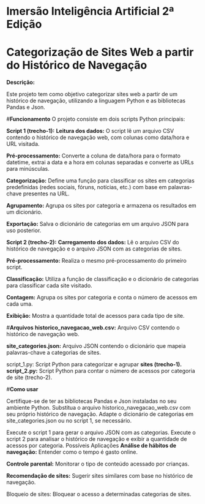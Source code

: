 # Imersão Inteligência Artificial 2ª Edição
# Categorização de Sites Web a partir do Histórico de Navegação


**Descrição:**

Este projeto tem como objetivo categorizar sites web a partir de um histórico de navegação, utilizando a linguagem Python e as bibliotecas Pandas e Json.

#**Funcionamento**
O projeto consiste em dois scripts Python principais:

**Script 1 (trecho-1):**
**Leitura dos dados:** O script lê um arquivo CSV contendo o histórico de navegação web, com colunas como data/hora e URL visitada.

**Pré-processamento:** Converte a coluna de data/hora para o formato datetime, extrai a data e a hora em colunas separadas e converte as URLs para minúsculas.

**Categorização:** Define uma função para classificar os sites em categorias predefinidas (redes sociais, fóruns, notícias, etc.) com base em palavras-chave presentes na URL.

**Agrupamento:** Agrupa os sites por categoria e armazena os resultados em um dicionário.

**Exportação:** Salva o dicionário de categorias em um arquivo JSON para uso posterior.

**Script 2 (trecho-2):**
**Carregamento dos dados:** Lê o arquivo CSV do histórico de navegação e o arquivo JSON com as categorias de sites.

**Pré-processamento:** Realiza o mesmo pré-processamento do primeiro script.

**Classificação:** Utiliza a função de classificação e o dicionário de categorias para classificar cada site visitado.

**Contagem:** Agrupa os sites por categoria e conta o número de acessos em cada uma.

**Exibição:** Mostra a quantidade total de acessos para cada tipo de site.

#**Arquivos**
**historico_navegacao_web.csv:** Arquivo CSV contendo o histórico de navegação web.

**site_categories.json:** Arquivo JSON contendo o dicionário que mapeia palavras-chave a categorias de sites.

script_1.py: Script Python para categorizar e agrupar **sites (trecho-1).**
**script_2.py:** Script Python para contar o número de acessos por categoria de site (trecho-2).

#**Como usar**

Certifique-se de ter as bibliotecas Pandas e Json instaladas no seu ambiente Python.
Substitua o arquivo historico_navegacao_web.csv com seu próprio histórico de navegação.
Adapte o dicionário de categorias em site_categories.json ou no script 1, se necessário.

Execute o script 1 para gerar o arquivo JSON com as categorias.
Execute o script 2 para analisar o histórico de navegação e exibir a quantidade de acessos por categoria.
Possíveis Aplicações
**Análise de hábitos de navegação:** Entender como o tempo é gasto online.

**Controle parental:** Monitorar o tipo de conteúdo acessado por crianças.

**Recomendação de sites:** Sugerir sites similares com base no histórico de navegação.

Bloqueio de sites: Bloquear o acesso a determinadas categorias de sites.

